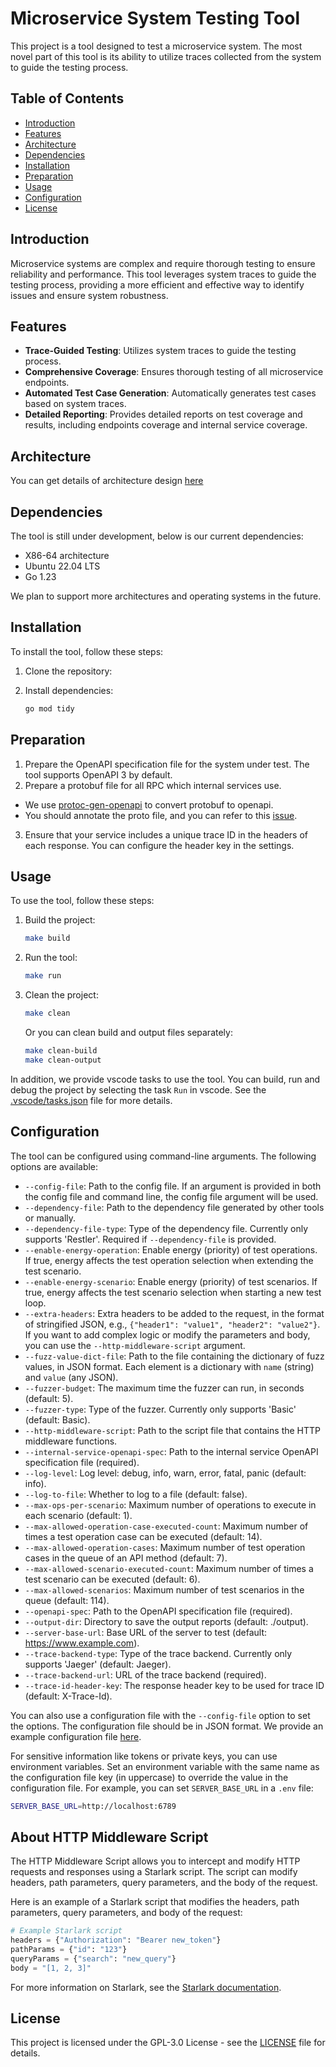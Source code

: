 # Microservice System Testing Tool

This project is a tool designed to test a microservice system. The most novel part of this tool is its ability to utilize traces collected from the system to guide the testing process.

## Table of Contents

- [Introduction](#introduction)
- [Features](#features)
- [Architecture](#architecture)
- [Dependencies](#dependencies)
- [Installation](#installation)
- [Preparation](#preparation)
- [Usage](#usage)
- [Configuration](#configuration)
- [License](#license)

## Introduction

Microservice systems are complex and require thorough testing to ensure reliability and performance. This tool leverages system traces to guide the testing process, providing a more efficient and effective way to identify issues and ensure system robustness.

## Features

- **Trace-Guided Testing**: Utilizes system traces to guide the testing process.
- **Comprehensive Coverage**: Ensures thorough testing of all microservice endpoints.
- **Automated Test Case Generation**: Automatically generates test cases based on system traces.
- **Detailed Reporting**: Provides detailed reports on test coverage and results, including endpoints coverage and internal service coverage.

## Architecture

You can get details of architecture design [here](docs/design.md)

## Dependencies

The tool is still under development, below is our current dependencies:
- X86-64 architecture
- Ubuntu 22.04 LTS
- Go 1.23

We plan to support more architectures and operating systems in the future.


## Installation

To install the tool, follow these steps:

1. Clone the repository:

2. Install dependencies:
    ```sh
    go mod tidy
    ```

## Preparation

1. Prepare the OpenAPI specification file for the system under test. The tool supports OpenAPI 3 by default.
2. Prepare a protobuf file for all RPC which internal services use.
  - We use [protoc-gen-openapi](https://github.com/google/gnostic/tree/main/cmd/protoc-gen-openapi) to convert protobuf to openapi.
  - You should annotate the proto file, and you can refer to this [issue](https://github.com/google/gnostic/issues/412).
3. Ensure that your service includes a unique trace ID in the headers of each response. You can configure the header key in the settings.

## Usage

To use the tool, follow these steps:

1. Build the project:
    ```sh
    make build
    ```

2. Run the tool:
    ```sh
    make run
    ```

3. Clean the project:
    ```sh
    make clean
    ```
    Or you can clean build and output files separately:
    ```sh
    make clean-build
    make clean-output
    ```

In addition, we provide vscode tasks to use the tool. You can build, run and debug the project by selecting the task `Run` in vscode. See the [.vscode/tasks.json](.vscode/tasks.json) file for more details.

## Configuration

The tool can be configured using command-line arguments. The following options are available:

- `--config-file`: Path to the config file. If an argument is provided in both the config file and command line, the config file argument will be used.
- `--dependency-file`: Path to the dependency file generated by other tools or manually.
- `--dependency-file-type`: Type of the dependency file. Currently only supports 'Restler'. Required if `--dependency-file` is provided.
- `--enable-energy-operation`: Enable energy (priority) of test operations. If true, energy affects the test operation selection when extending the test scenario.
- `--enable-energy-scenario`: Enable energy (priority) of test scenarios. If true, energy affects the test scenario selection when starting a new test loop.
- `--extra-headers`: Extra headers to be added to the request, in the format of stringified JSON, e.g., `{"header1": "value1", "header2": "value2"}`. If you want to add complex logic or modify the parameters and body, you can use the `--http-middleware-script` argument.
- `--fuzz-value-dict-file`: Path to the file containing the dictionary of fuzz values, in JSON format. Each element is a dictionary with `name` (string) and `value` (any JSON).
- `--fuzzer-budget`: The maximum time the fuzzer can run, in seconds (default: 5).
- `--fuzzer-type`: Type of the fuzzer. Currently only supports 'Basic' (default: Basic).
- `--http-middleware-script`: Path to the script file that contains the HTTP middleware functions.
- `--internal-service-openapi-spec`: Path to the internal service OpenAPI specification file (required).
- `--log-level`: Log level: debug, info, warn, error, fatal, panic (default: info).
- `--log-to-file`: Whether to log to a file (default: false).
- `--max-ops-per-scenario`: Maximum number of operations to execute in each scenario (default: 1).
- `--max-allowed-operation-case-executed-count`: Maximum number of times a test operation case can be executed (default: 14).
- `--max-allowed-operation-cases`: Maximum number of test operation cases in the queue of an API method (default: 7).
- `--max-allowed-scenario-executed-count`: Maximum number of times a test scenario can be executed (default: 6).
- `--max-allowed-scenarios`: Maximum number of test scenarios in the queue (default: 114).
- `--openapi-spec`: Path to the OpenAPI specification file (required).
- `--output-dir`: Directory to save the output reports (default: ./output).
- `--server-base-url`: Base URL of the server to test (default: https://www.example.com).
- `--trace-backend-type`: Type of the trace backend. Currently only supports 'Jaeger' (default: Jaeger).
- `--trace-backend-url`: URL of the trace backend (required).
- `--trace-id-header-key`: The response header key to be used for trace ID (default: X-Trace-Id).

You can also use a configuration file with the `--config-file` option to set the options. The configuration file should be in JSON format. We provide an example configuration file [here](configs/config.json).

For sensitive information like tokens or private keys, you can use environment variables. Set an environment variable with the same name as the configuration file key (in uppercase) to override the value in the configuration file. For example, you can set `SERVER_BASE_URL` in a `.env` file:
```sh
SERVER_BASE_URL=http://localhost:6789
```

## About HTTP Middleware Script

The HTTP Middleware Script allows you to intercept and modify HTTP requests and responses using a Starlark script. The script can modify headers, path parameters, query parameters, and the body of the request.

Here is an example of a Starlark script that modifies the headers, path parameters, query parameters, and body of the request:
```python
# Example Starlark script
headers = {"Authorization": "Bearer new_token"}
pathParams = {"id": "123"}
queryParams = {"search": "new_query"}
body = "[1, 2, 3]"
```

For more information on Starlark, see the [Starlark documentation](https://github.com/google/starlark-go/blob/master/doc/spec.md).

## License

This project is licensed under the GPL-3.0 License - see the [LICENSE](LICENSE) file for details.
